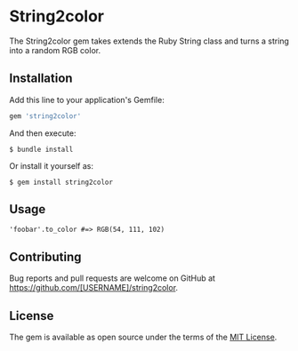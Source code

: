 # String2color

The String2color gem takes extends the Ruby String class and turns a string into a random RGB color. 

## Installation

Add this line to your application's Gemfile:

```ruby
gem 'string2color'
```

And then execute:

    $ bundle install

Or install it yourself as:

    $ gem install string2color

## Usage

```'foobar'.to_color #=> RGB(54, 111, 102)``` 

## Contributing

Bug reports and pull requests are welcome on GitHub at https://github.com/[USERNAME]/string2color.

## License

The gem is available as open source under the terms of the [MIT License](https://opensource.org/licenses/MIT).
